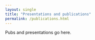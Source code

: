```yaml
---
layout: single
title: "Presentations and publications"
permalink: /publications.html
---
```


Pubs and presentations go here.
